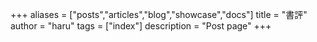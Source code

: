+++
aliases = ["posts","articles","blog","showcase","docs"]
title = "書評"
author = "haru"
tags = ["index"]
description = "Post page"
+++
